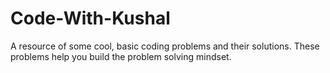 # Code-With-Kushal
A resource of some cool, basic coding problems and their solutions. These problems help you build the problem solving mindset.

